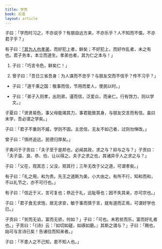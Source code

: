 ```yaml
---
title: 学而
book: 论语
layout: article
---
```


子曰：「学而时习之，不亦说乎？有朋自远方来，不亦乐乎？人不知而不愠，不亦君子乎？」

有子曰：[「其为人也孝弟](abc)，而好犯上者，鲜矣；不好犯上，而好作乱者，未之有也。君子务本，本立而道生。孝弟也者，其为仁之本与！」

1. 子曰：「巧言令色，鲜矣仁！」

1. 曾子曰：「吾日三省吾身：为人谋而不忠乎？与朋友交而不信乎？传不习乎？」

- 子曰：「道千乘之国：敬事而信，节用而爱人，使民以时。」

- 子曰：「弟子入则孝，出则弟，谨而信，泛爱众，而亲仁。行有馀力，则以学文。」

子夏曰：「贤贤易色，事父母能竭其力，事君能致其身，与朋友交言而有信。虽曰未学，吾必谓之学矣。」

子曰：「君子不重则不威，学则不固。主忠信，无友不如己者，过则勿惮改。」

曾子曰：「慎终追远，民德归厚矣。」

子禽问于子贡曰：「夫子至于是邦也，必闻其政，求之与？抑与之与？」子贡曰：「夫子温、良、恭、俭、让以得之。夫子之求之也，其诸异乎人之求之与？」

子曰：「父在，观其志；父没，观其行；三年无改于父之道，可谓孝矣。」

有子曰：「礼之用，和为贵。先王之道斯为美，小大由之。有所不行，知和而和，不以礼节之，亦不可行也。」

有子曰：「信近于义，言可复也；恭近于礼，远耻辱也；因不失其亲，亦可宗也。」

子曰：「君子食无求饱，居无求安，敏于事而慎于言，就有道而正焉，可谓好学也已。」

子贡曰：「贫而无谄，富而无骄，何如？」子曰：「可也。未若贫而乐，富而好礼者也。」子贡曰：「《诗》云：『如切如磋，如琢如磨。』其斯之谓与？」子曰：「赐也，始可与言诗已矣！告诸往而知来者。」

子曰：「不患人之不己知，患不知人也。」

